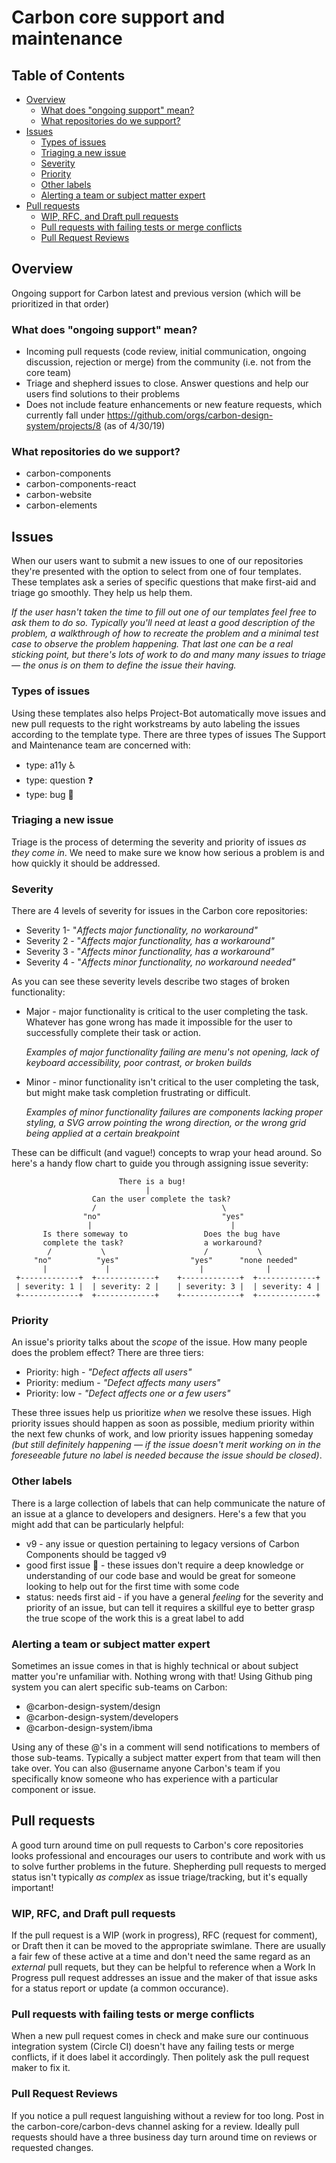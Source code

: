<!-- alex disable failures -->

# Carbon core support and maintenance

<!-- prettier-ignore-start -->
<!-- START doctoc generated TOC please keep comment here to allow auto update -->
<!-- DON'T EDIT THIS SECTION, INSTEAD RE-RUN doctoc TO UPDATE -->
## Table of Contents

- [Overview](#overview)
  - [What does "ongoing support" mean?](#what-does-ongoing-support-mean)
  - [What repositories do we support?](#what-repositories-do-we-support)
- [Issues](#issues)
  - [Types of issues](#types-of-issues)
  - [Triaging a new issue](#triaging-a-new-issue)
  - [Severity](#severity)
  - [Priority](#priority)
  - [Other labels](#other-labels)
  - [Alerting a team or subject matter expert](#alerting-a-team-or-subject-matter-expert)
- [Pull requests](#pull-requests)
  - [WIP, RFC, and Draft pull requests](#wip-rfc-and-draft-pull-requests)
  - [Pull requests with failing tests or merge conflicts](#pull-requests-with-failing-tests-or-merge-conflicts)
  - [Pull Request Reviews](#pull-request-reviews)

<!-- END doctoc generated TOC please keep comment here to allow auto update -->
<!-- prettier-ignore-end -->

## Overview

Ongoing support for Carbon latest and previous version (which will be
prioritized in that order)

### What does "ongoing support" mean?

- Incoming pull requests (code review, initial communication, ongoing
  discussion, rejection or merge) from the community (i.e. not from the core
  team)
- Triage and shepherd issues to close. Answer questions and help our users find
  solutions to their problems
- Does not include feature enhancements or new feature requests, which currently
  fall under https://github.com/orgs/carbon-design-system/projects/8 (as of
  4/30/19)

### What repositories do we support?

- carbon-components
- carbon-components-react
- carbon-website
- carbon-elements

## Issues

When our users want to submit a new issues to one of our repositories they're
presented with the option to select from one of four templates. These templates
ask a series of specific questions that make first-aid and triage go smoothly.
They help us help them.

_If the user hasn't taken the time to fill out one of our templates feel free to
ask them to do so. Typically you'll need at least a good description of the
problem, a walkthrough of how to recreate the problem and a minimal test case to
observe the problem happening. That last one can be a real sticking point, but
there's lots of work to do and many many issues to triage — the onus is on them
to define the issue their having._

### Types of issues

Using these templates also helps Project-Bot automatically move issues and new
pull requests to the right workstreams by auto labeling the issues according to
the template type. There are three types of issues The Support and Maintenance
team are concerned with:

- type: a11y ♿
- type: question ❓
- type: bug 🐛

### Triaging a new issue

Triage is the process of determing the severity and priority of issues _as they
come in_. We need to make sure we know how serious a problem is and how quickly
it should be addressed.

### Severity

There are 4 levels of severity for issues in the Carbon core repositories:

- Severity 1- "_Affects major functionality, no workaround"_
- Severity 2 - "_Affects major functionality, has a workaround"_
- Severity 3 - "_Affects minor functionality, has a workaround"_
- Severity 4 - "_Affects minor functionality, no workaround needed"_

As you can see these severity levels describe two stages of broken
functionality:

- Major - major functionality is critical to the user completing the task.
  Whatever has gone wrong has made it impossible for the user to successfully
  complete their task or action.

  _Examples of major functionality failing are menu's not opening, lack of
  keyboard accessibility, poor contrast, or broken builds_

- Minor - minor functionality isn't critical to the user completing the task,
  but might make task completion frustrating or difficult.

  _Examples of minor functionality failures are components lacking proper
  styling, a SVG arrow pointing the wrong direction, or the wrong grid being
  applied at a certain breakpoint_

These can be difficult (and vague!) concepts to wrap your head around. So here's
a handy flow chart to guide you through assigning issue severity:

```
                        There is a bug!
                              |
                  Can the user complete the task?
                  /                            \
                "no"                           "yes"
                 |                               |
       Is there someway to                 Does the bug have
       complete the task?                  a workaround?
        /           \                      /           \
     "no"          "yes"                "yes"      "none needed"
       |             |                    |              |
 +-------------+  +-------------+    +-------------+  +-------------+
 | severity: 1 |  | severity: 2 |    | severity: 3 |  | severity: 4 |
 +-------------+  +-------------+    +-------------+  +-------------+
```

### Priority

An issue's priority talks about the _scope_ of the issue. How many people does
the problem effect? There are three tiers:

- Priority: high - _"Defect affects all users"_
- Priority: medium - _"Defect affects many users"_
- Priority: low - _"Defect affects one or a few users"_

These three issues help us prioritize _when_ we resolve these issues. High
priority issues should happen as soon as possible, medium priority within the
next few chunks of work, and low priority issues happening someday _(but still
definitely happening — if the issue doesn't merit working on in the foreseeable
future no label is needed because the issue should be closed)_.

### Other labels

There is a large collection of labels that can help communicate the nature of an
issue at a glance to developers and designers. Here's a few that you might add
that can be particularly helpful:

- v9 - any issue or question pertaining to legacy versions of Carbon Components
  should be tagged v9
- good first issue 👋 - these issues don't require a deep knowledge or
  understanding of our code base and would be great for someone looking to help
  out for the first time with some code
- status: needs first aid - if you have a general _feeling_ for the severity and
  priority of an issue, but can tell it requires a skillful eye to better grasp
  the true scope of the work this is a great label to add

### Alerting a team or subject matter expert

Sometimes an issue comes in that is highly technical or about subject matter
you're unfamiliar with. Nothing wrong with that! Using Github ping system you
can alert specific sub-teams on Carbon:

- @carbon-design-system/design
- @carbon-design-system/developers
- @carbon-design-system/ibma

Using any of these @'s in a comment will send notifications to members of those
sub-teams. Typically a subject matter expert from that team will then take over.
You can also @username anyone Carbon's team if you specifically know someone who
has experience with a particular component or issue.

## Pull requests

A good turn around time on pull requests to Carbon's core repositories looks
professional and encourages our users to contribute and work with us to solve
further problems in the future. Shepherding pull requests to merged status isn't
typically _as complex_ as issue triage/tracking, but it's equally important!

### WIP, RFC, and Draft pull requests

If the pull request is a WIP (work in progress), RFC (request for comment), or
Draft then it can be moved to the appropriate swimlane. There are usually a fair
few of these active at a time and don't need the same regard as an _external_
pull requets, but they can be helpful to reference when a Work In Progress pull
request addresses an issue and the maker of that issue asks for a status report
or update (a common occurance).

### Pull requests with failing tests or merge conflicts

When a new pull request comes in check and make sure our continuous integration
system (Circle CI) doesn't have any failing tests or merge conflicts, if it does
label it accordingly. Then politely ask the pull request maker to fix it.

### Pull Request Reviews

If you notice a pull request languishing without a review for too long. Post in
the carbon-core/carbon-devs channel asking for a review. Ideally pull requests
should have a three business day turn around time on reviews or requested
changes.
